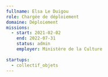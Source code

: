 ```yaml
---
fullname: Elsa Le Duigou
role: Chargée de déploiement
domaine: Déploiement
missions:
  - start: 2021-02-02
    end: 2022-07-31
    status: admin
    employer: Ministère de la Culture
    
startups:
  - collectif_objets
---
```


